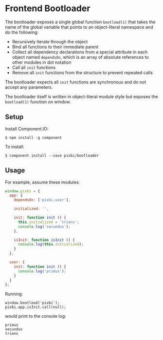 # Frontend Bootloader

The bootloader exposes a single global function `bootload(1)` that takes the
name of the global variable that points to an object-literal namespace and do
the following:

* Recursively iterate through the object
* Bind all functions to their immediate parent
* Collect all dependency declarations from a special attribute in each object
  named `dependsOn`, which is an array of absolute references to other modules
  in dot notation
* Call all `init` functions
* Remove all `init` functions from the structure to prevent repeated calls

The bootloader expects all `init` functions are synchronous and do not accept
any parameters.

The bootloader itself is written in object-literal module style but exposes
the `bootload(1)` function on window.


## Setup

Install Component.IO:

    $ npm install -g component

To install:

    $ component install --save pixbi/bootloader


## Usage

For example, assume these modules:

```js
window.pixbi = {
  app: {
    dependsOn: ['pixbi.user'],

    initialized: '',

    init: function init () {
      this.initialized = 'triens';
      console.log('secundus');
    },

    isInit: function isInit () {
      console.log(this.initialized);
    }
  },

  user: {
    init: function init () {
      console.log('primus');
    }
  }
};
```

Running:

```
window.bootload('pixbi');
pixbi.app.isInit.call(null);
```

would print to the console log:

```
primus
secundus
triens
```
